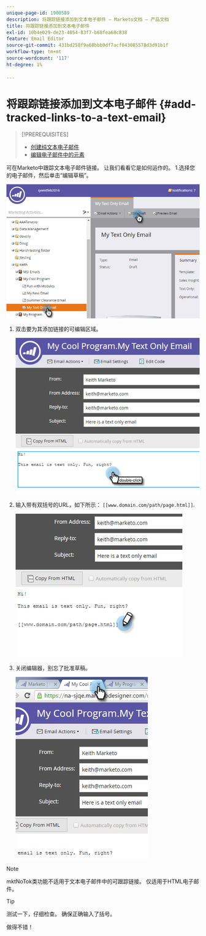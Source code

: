 ```yaml
---
unique-page-id: 1900589
description: 将跟踪链接添加到文本电子邮件 — Marketo文档 — 产品文档
title: 将跟踪链接添加到文本电子邮件
exl-id: 10b4e029-de23-4054-83f7-b68fea68c838
feature: Email Editor
source-git-commit: 431bd258f9a68bbb9df7acf043085578d3d91b1f
workflow-type: tm+mt
source-wordcount: '117'
ht-degree: 1%

---
```


# 将跟踪链接添加到文本电子邮件 {#add-tracked-links-to-a-text-email}

>[!PREREQUISITES]
>
>* [创建纯文本电子邮件](/help/marketo/product-docs/email-marketing/general/creating-an-email/create-a-text-only-email.md)
>* [编辑电子邮件中的元素](/help/marketo/product-docs/email-marketing/general/email-editor-2/edit-elements-in-an-email.md)

可在Marketo中跟踪文本电子邮件链接。 让我们看看它是如何运作的。 1.选择您的电子邮件，然后单击“编辑草稿”。

![](assets/one-9.png)

1. 双击要为其添加链接的可编辑区域。

   ![](assets/two-8.png)

1. 输入带有双括号的URL，如下所示： `[[www.domain.com/path/page.html]]`.

   ![](assets/three-8.png)

1. 关闭编辑器，别忘了批准草稿。

   ![](assets/four-6.png)

>[!NOTE]
>
>mktNoTok类功能不适用于文本电子邮件中的可跟踪链接。 仅适用于HTML电子邮件。

>[!TIP]
>
>测试一下，仔细检查。 确保正确输入了括号。

做得不错！
